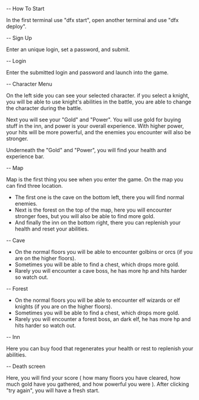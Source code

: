 -- How To Start

  In the first terminal use "dfx start", open another terminal and use "dfx deploy".

-- Sign Up

  Enter an unique login, set a password, and submit.

-- Login 

  Enter the submitted login and password and launch into the game.

-- Character Menu

  On the left side you can see your selected character. if you select a knight,
  you will be able to use knight's abilities in the battle,
  you are able to change the character during the battle.

  Next you will see your "Gold" and "Power".
  You will use gold for buying stuff in the inn, and power is your overall experience.
  With higher power, your hits will be more powerful,
  and the enemies you encounter will also be stronger.

  Underneath the "Gold" and "Power", you will find your health and experience bar.

-- Map

  Map is the first thing you see when you enter the game. On the map you can find three location.
  - The first one is the cave on the bottom left, there you will find normal enemies.
  - Next is the forest on the top of the map, here you will encounter stronger foes, but you will also be able to find more gold.
  - And finally the inn on the bottom right, there you can replenish your health and reset your abilities.

-- Cave 

  - On the normal floors you will be able to encounter golbins or orcs (if you are on the higher floors).
  - Sometimes you will be able to find a chest, which drops more gold.
  - Rarely you will encounter a cave boss, he has more hp and hits harder so watch out.

-- Forest

  - On the normal floors you will be able to encounter elf wizards or elf knights (if you are on the higher floors).
  - Sometimes you will be able to find a chest, which drops more gold.
  - Rarely you will encounter a forest boss, an dark elf, he has more hp and hits harder so watch out.

-- Inn

  Here you can buy food that regenerates your health or rest to replenish your abilities.

-- Death screen

  Here, you will find your score ( how many floors you have cleared, how much gold have you gathered, and how powerful you were ).
  After clicking "try again", you will have a fresh start.